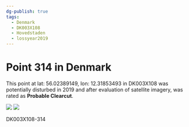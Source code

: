 ```yaml
---
dg-publish: true
tags:
  - Denmark
  - DK003X108
  - Hovedstaden
  - lossyear2019
---
```


# Point 314 in Denmark

This point at lat: 56.02389149, lon: 12.31853493 in DK003X108 was potentially disturbed in 2019 and after evaluation of satellite imagery, was rated as **Probable Clearcut**.

<div class='juxtapose' data-showcredits='false'>
<img src='https://baserow-backend-production20240528124524339000000001.s3.amazonaws.com/user_files/4OY0ScaHLGqFSBN4BjjABeA2PCc1DVyZ_db99afbf53e5e34e5d3a34a21e078ae00c119c95a22ccd17fe14e65fc8e84e2e.png' data-label='May 2017' />
<img src='https://baserow-backend-production20240528124524339000000001.s3.amazonaws.com/user_files/vi6NzxBn2t7MKwCsqj4SQeDFNmeMR6uI_d962a00448a7c01b73b8db1d737318a4d73c287800e128562fd38ed671c3e876.png' data-label='June 2019' />
</div>

DK003X108-314